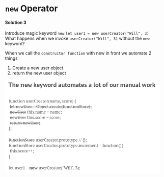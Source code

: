 # `new` Operator

#### **Solution 3**
Introduce magic keyword `new`
`let user1 = new userCreator("Will", 3)`
What happens when we invoke `userCreator("Will", 3)` without the `new` keyword?

When we call the `constructor function` with new in front we automate 2 things
1. Create a new user object
2. return the new user object

![new-keyword](../new-keyword.png)

